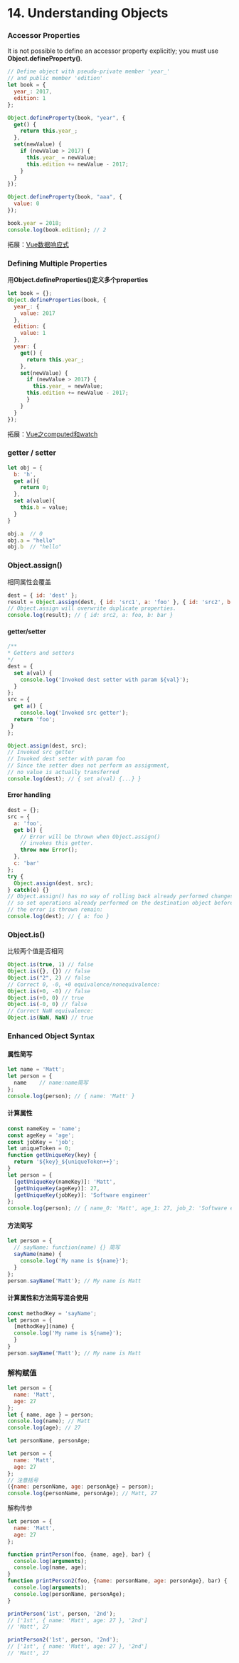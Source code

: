 # 14. Understanding Objects

### Accessor Properties
It is not possible to define an accessor property explicitly; you must use **Object.defineProperty()**.
```javascript
// Define object with pseudo-private member 'year_'
// and public member 'edition'
let book = {
  year_: 2017,
  edition: 1
};

Object.defineProperty(book, "year", {
  get() {
    return this.year_;
  },
  set(newValue) {
    if (newValue > 2017) {
      this.year_ = newValue;
      this.edition += newValue - 2017;
    }
  }
});

Object.defineProperty(book, "aaa", {
  value: 0
});

book.year = 2018;
console.log(book.edition); // 2
```
拓展：[Vue数据响应式](https://www.yuque.com/qingrenyoutiandi/grlnzp/ysm1mg)
### Defining Multiple Properties
用**Object.defineProperties()定义多个properties**
```javascript
let book = {};
Object.defineProperties(book, {
  year_: {
    value: 2017
  },
  edition: {
    value: 1
  },
  year: {
    get() {
      return this.year_;
    },
    set(newValue) {
      if (newValue > 2017) {
        this.year_ = newValue;
      this.edition += newValue - 2017;
      }
    }
  }
});
```
拓展：[Vue之computed和watch](https://www.yuque.com/qingrenyoutiandi/grlnzp/oq5qfi)
### getter / setter
```javascript
let obj = {
  b: 'h',
  get a(){
    return 0;
  },
  set a(value){
    this.b = value;
  }
}

obj.a  // 0
obj.a = "hello"
obj.b  // "hello"
```
### Object.assign()
相同属性会覆盖
```javascript
dest = { id: 'dest' };
result = Object.assign(dest, { id: 'src1', a: 'foo' }, { id: 'src2', b: 'bar' });
// Object.assign will overwrite duplicate properties.
console.log(result); // { id: src2, a: foo, b: bar }
```
#### getter/setter
```javascript
/**
* Getters and setters
*/
dest = {
  set a(val) {
    console.log('Invoked dest setter with param ${val}');
  }
};
src = {
  get a() {
    console.log('Invoked src getter');
  return 'foo';
 }
};

Object.assign(dest, src);
// Invoked src getter
// Invoked dest setter with param foo
// Since the setter does not perform an assignment,
// no value is actually transferred
console.log(dest); // { set a(val) {...} }
```
#### Error handling
```javascript
dest = {};
src = {
  a: 'foo',
  get b() {
    // Error will be thrown when Object.assign()
    // invokes this getter.
    throw new Error();
  },
  c: 'bar'
};
try {
  Object.assign(dest, src);
} catch(e) {}
// Object.assign() has no way of rolling back already performed changes,
// so set operations already performed on the destination object before
// the error is thrown remain:
console.log(dest); // { a: foo }
```
### Object.is()
比较两个值是否相同
```javascript
Object.is(true, 1) // false
Object.is({}, {}) // false
Object.is("2", 2) // false
// Correct 0, -0, +0 equivalence/nonequivalence:
Object.is(+0, -0) // false
Object.is(+0, 0) // true
Object.is(-0, 0) // false
// Correct NaN equivalence:
Object.is(NaN, NaN) // true
```
### Enhanced Object Syntax
#### 属性简写
```javascript
let name = 'Matt';
let person = {
  name    // name:name简写
};
console.log(person); // { name: 'Matt' }
```
#### 计算属性
```javascript
const nameKey = 'name';
const ageKey = 'age';
const jobKey = 'job';
let uniqueToken = 0;
function getUniqueKey(key) {
  return '${key}_${uniqueToken++}';
}
let person = {
  [getUniqueKey(nameKey)]: 'Matt',
  [getUniqueKey(ageKey)]: 27,
  [getUniqueKey(jobKey)]: 'Software engineer'
};
console.log(person); // { name_0: 'Matt', age_1: 27, job_2: 'Software engineer' }  
```
#### 方法简写
```javascript
let person = {
  // sayName: function(name) {} 简写
  sayName(name) {  
    console.log('My name is ${name}');
  }
};
person.sayName('Matt'); // My name is Matt
```
#### 计算属性和方法简写混合使用
```javascript
const methodKey = 'sayName';
let person = {
  [methodKey](name) {
  console.log('My name is ${name}');
  }
}
person.sayName('Matt'); // My name is Matt
```
### 解构赋值
```javascript
let person = {
  name: 'Matt',
  age: 27
};
let { name, age } = person;
console.log(name); // Matt
console.log(age); // 27
```
```javascript
let personName, personAge;

let person = {
  name: 'Matt',
  age: 27
};
// 注意括号
({name: personName, age: personAge} = person);
console.log(personName, personAge); // Matt, 27
```
解构传参
```javascript
let person = {
  name: 'Matt',
  age: 27
};

function printPerson(foo, {name, age}, bar) {
  console.log(arguments);
  console.log(name, age);
}
function printPerson2(foo, {name: personName, age: personAge}, bar) {
  console.log(arguments);
  console.log(personName, personAge);
}

printPerson('1st', person, '2nd');
// ['1st', { name: 'Matt', age: 27 }, '2nd']
// 'Matt', 27

printPerson2('1st', person, '2nd');
// ['1st', { name: 'Matt', age: 27 }, '2nd']
// 'Matt', 27
```



